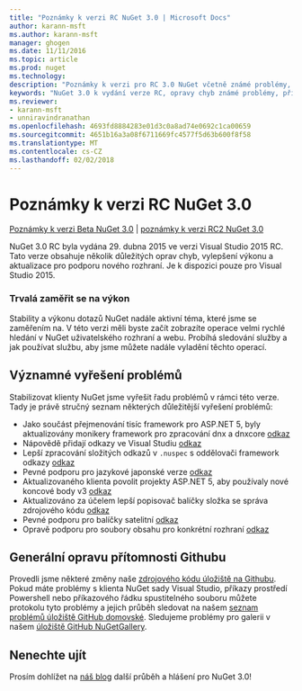 ```yaml
---
title: "Poznámky k verzi RC NuGet 3.0 | Microsoft Docs"
author: karann-msft
ms.author: karann-msft
manager: ghogen
ms.date: 11/11/2016
ms.topic: article
ms.prod: nuget
ms.technology: 
description: "Poznámky k verzi pro RC 3.0 NuGet včetně známé problémy, opravy chyb, přidaných funkcí a chcete."
keywords: "NuGet 3.0 k vydání verze RC, opravy chyb známé problémy, přidat funkce, chcete"
ms.reviewer:
- karann-msft
- unniravindranathan
ms.openlocfilehash: 4693fd8884283e01d3c0a8ad74e0692c1ca00659
ms.sourcegitcommit: 4651b16a3a08f6711669fc4577f5d63b600f8f58
ms.translationtype: MT
ms.contentlocale: cs-CZ
ms.lasthandoff: 02/02/2018
---
```

# <a name="nuget-30-rc-release-notes"></a>Poznámky k verzi RC NuGet 3.0

[Poznámky k verzi Beta NuGet 3.0](../release-notes/nuget-3.0-beta.md) | [poznámky k verzi RC2 NuGet 3.0](../release-notes/nuget-3.0-RC2.md)

NuGet 3.0 RC byla vydána 29. dubna 2015 ve verzi Visual Studio 2015 RC. Tato verze obsahuje několik důležitých oprav chyb, vylepšení výkonu a aktualizace pro podporu nového rozhraní.  Je k dispozici pouze pro Visual Studio 2015.

### <a name="continued-focus-on-performance"></a>Trvalá zaměřit se na výkon

Stability a výkonu dotazů NuGet nadále aktivní téma, které jsme se zaměřením na.  V této verzi měli byste začít zobrazíte operace velmi rychlé hledání v NuGet uživatelského rozhraní a webu.  Probíhá sledování služby a jak používat službu, aby jsme můžete nadále vyladění těchto operací.

## <a name="significant-issues-resolved"></a>Významné vyřešení problémů

Stabilizovat klienty NuGet jsme vyřešit řadu problémů v rámci této verze.  Tady je právě stručný seznam některých důležitější vyřešení problémů:

* Jako součást přejmenování tisíc framework pro ASP.NET 5, byly aktualizovány monikery framework pro zpracování dnx a dnxcore [odkaz](https://github.com/NuGet/Home/issues/215)
* Nápovědě přidají odkazy ve Visual Studiu [odkaz](https://github.com/NuGet/Home/issues/232)
* Lepší zpracování složitých odkazů v `.nuspec` s oddělovači framework odkazy [odkaz](https://github.com/NuGet/Home/issues/276)
* Pevné podporu pro jazykové japonské verze [odkaz](https://github.com/NuGet/Home/issues/253)
* Aktualizovaného klienta povolit projekty ASP.NET 5, aby používaly nové koncové body v3 [odkaz](https://github.com/NuGet/Home/issues/219)
* Aktualizováno za účelem lepší popisovač balíčky složka se správa zdrojového kódu [odkaz](https://github.com/NuGet/Home/issues/56)
* Pevné podporu pro balíčky satelitní [odkaz](https://github.com/NuGet/Home/issues/17)
* Opravě podporu pro soubory obsahu pro konkrétní rozhraní [odkaz](https://github.com/NuGet/Home/issues/18)

## <a name="github-presence-overhaul"></a>Generální opravu přítomnosti Githubu

Provedli jsme některé změny naše [zdrojového kódu úložiště na Githubu](http://github.com/nuget/home).  Pokud máte problémy s klienta NuGet sady Visual Studio, příkazy prostředí Powershell nebo příkazového řádku spustitelného souboru můžete protokolu tyto problémy a jejich průběh sledovat na našem [seznam problémů úložiště GitHub domovské](http://github.com/nuget/home/issues).  Sledujeme problémy pro galerii v našem [úložiště GitHub NuGetGallery](http://github.com/nuget/NuGetGallery/issues).


## <a name="stay-tuned"></a>Nenechte ujít

Prosím dohlížet na [náš blog](http://blog.nuget.org) další průběh a hlášení pro NuGet 3.0!